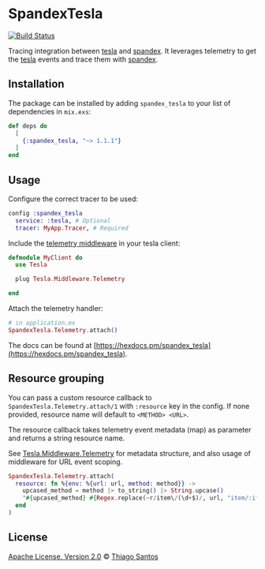 # SpandexTesla

[![Build Status](https://github.com/thiamsantos/spandex_tesla/workflows/CI/badge.svg)](https://github.com/thiamsantos/spandex_tesla/actions)

Tracing integration between [tesla](https://hex.pm/packages/tesla) and [spandex](https://hex.pm/packages/spandex).
It leverages telemetry to get the [tesla](https://hex.pm/packages/tesla) events and trace them with [spandex](https://hex.pm/packages/spandex).

## Installation

The package can be installed
by adding `spandex_tesla` to your list of dependencies in `mix.exs`:

```elixir
def deps do
  [
    {:spandex_tesla, "~> 1.1.1"}
  ]
end
```

## Usage

Configure the correct tracer to be used:

```elixir
config :spandex_tesla
  service: :tesla, # Optional
  tracer: MyApp.Tracer, # Required
```

Include the [telemetry middleware](https://hexdocs.pm/tesla/Tesla.Middleware.Telemetry.html#content) in your tesla client:

```elixir
defmodule MyClient do
  use Tesla

  plug Tesla.Middleware.Telemetry

end
```

Attach the telemetry handler:

```elixir
# in application.ex
SpandexTesla.Telemetry.attach()
```

The docs can
be found at [https://hexdocs.pm/spandex_tesla](https://hexdocs.pm/spandex_tesla).

## Resource grouping

You can pass a custom resource callback to `SpandexTesla.Telemetry.attach/1` with `:resource` key in the config. If none provided, resource name will default to `<METHOD> <URL>`.

The resource callback takes telemetry event metadata (map) as parameter and returns a string resource name.

See [Tesla.Middleware.Telemetry](https://hexdocs.pm/tesla/Tesla.Middleware.Telemetry.html#module-telemetry-events) for metadata structure, and also usage of middleware for URL event scoping.

```elixir
SpandexTesla.Telemetry.attach(
  resource: fn %{env: %{url: url, method: method}} ->
    upcased_method = method |> to_string() |> String.upcase()
    "#{upcased_method} #{Regex.replace(~r/item\/(\d+$)/, url, "item/:item_id")}"
  end
)
```

## License

[Apache License, Version 2.0](LICENSE) © [Thiago Santos](https://github.com/thiamsantos)

